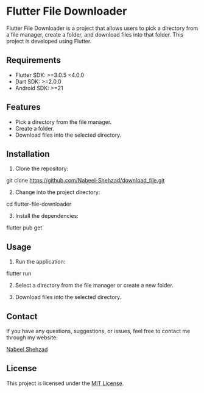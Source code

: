 # Flutter File Downloader

Flutter File Downloader is a project that allows users to pick a directory from a file manager, create a folder, and download files into that folder. This project is developed using Flutter.

## Requirements

- Flutter SDK: >=3.0.5 <4.0.0
- Dart SDK: >=2.0.0
- Android SDK: >=21

## Features

- Pick a directory from the file manager.
- Create a folder.
- Download files into the selected directory.

## Installation

1. Clone the repository:

git clone https://github.com/Nabeel-Shehzad/download_file.git

2. Change into the project directory:

cd flutter-file-downloader


3. Install the dependencies:

flutter pub get

## Usage

1. Run the application:

flutter run

2. Select a directory from the file manager or create a new folder.

3. Download files into the selected directory.

## Contact

If you have any questions, suggestions, or issues, feel free to contact me through my website:

[Nabeel Shehzad](https://www.nabeelshehzad.com)

## License

This project is licensed under the [MIT License](LICENSE).
